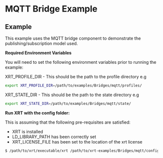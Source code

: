 # MQTT Bridge Example

## Example

This example uses the MQTT bridge component to demonstrate the publishing/subscription model used.

**Required Environment Variables**

You will need to set the following environment variables prior to running the example:

XRT_PROFILE_DIR - This should be the path to the profile directory e.g

```bash
export XRT_PROFILE_DIR=/path/to/examples/Bridges/mqtt/profiles/
```

XRT_STATE_DIR - This should be the path to the state directory e.g

```bash
export XRT_STATE_DIR=/path/to/examples/Bridges/mqtt/state/
```

**Run XRT with the config folder:**

This is assuming that the following pre-requisites are satisfied:

* XRT is installed
* LD_LIBRARY_PATH has been correctly set
* XRT_LICENSE_FILE has been set to the location of the xrt license

```bash
$ /path/to/xrt/executable/xrt /path/to/xrt-examples/Bridges/mqtt/config
```

